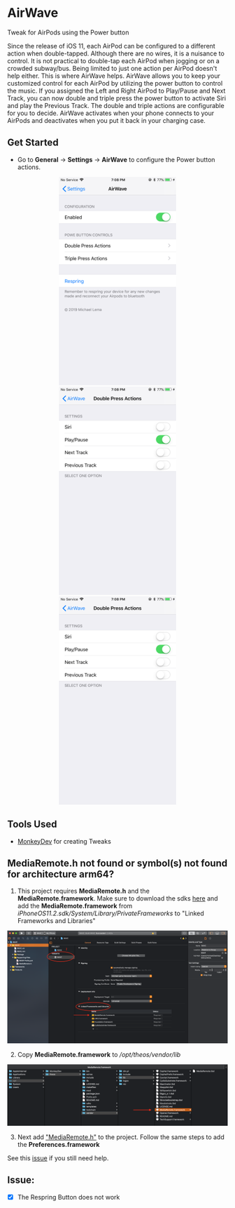 # AirWave
Tweak for AirPods using the Power button 

Since the release of iOS 11,  each AirPod can be configured to a different action when double-tapped. Although there are no wires,  it is a nuisance to control. It is not practical to double-tap each AirPod when jogging or on a crowded subway/bus. Being limited to just one action per AirPod doesn't help either. This is where AirWave helps. AirWave allows you to keep your customized control for each AirPod by utilizing the power button to control the music. If you assigned the Left and Right AirPod to Play/Pause and Next Track, you can now double and triple press the power button to activate Siri and play the Previous Track. The double and triple actions are configurable for you to decide. AirWave activates when your phone connects to your AirPods and deactivates when you put it back in your charging case.  


## Get Started
- Go to **General** -> **Settings** -> **AirWave** to configure the Power button actions.
<p align="center">
<img src = "/Assets/Demo1.PNG" height = "475"> 
<img src = "/Assets/Demo2.PNG" height = "475">
<img src = "/Assets/Demo2.PNG" height = "475">
</p>




## Tools Used
- [MonkeyDev](https://github.com/AloneMonkey/MonkeyDev) for creating Tweaks 

## MediaRemote.h not found or symbol(s) not found for architecture arm64?
1. This project requires **MediaRemote.h** and the **MediaRemote.framework**. Make sure to download the sdks [here](https://github.com/theos/sdks) and add the **MediaRemote.framework** from *iPhoneOS11.2.sdk/System/Library/PrivateFrameworks* to "Linked Frameworks and Libraries"

<p align="ceneter">
 <img src = "/Assets/Help.png">
</p>

2. Copy **MediaRemote.framework** to */opt/theos/vendor/lib*

<p align="center">
 <img src = "/Assets/Help2.png">
</p>

3. Next add ["MediaRemote.h"](https://github.com/theos/headers/blob/master/MediaRemote/MediaRemote.h) to the project. Follow the same steps to add the **Preferences.framework**


See this [issue](https://github.com/AloneMonkey/MonkeyDev/issues/64) if you still need help.



## Issue:
- [x] The Respring Button does not work



